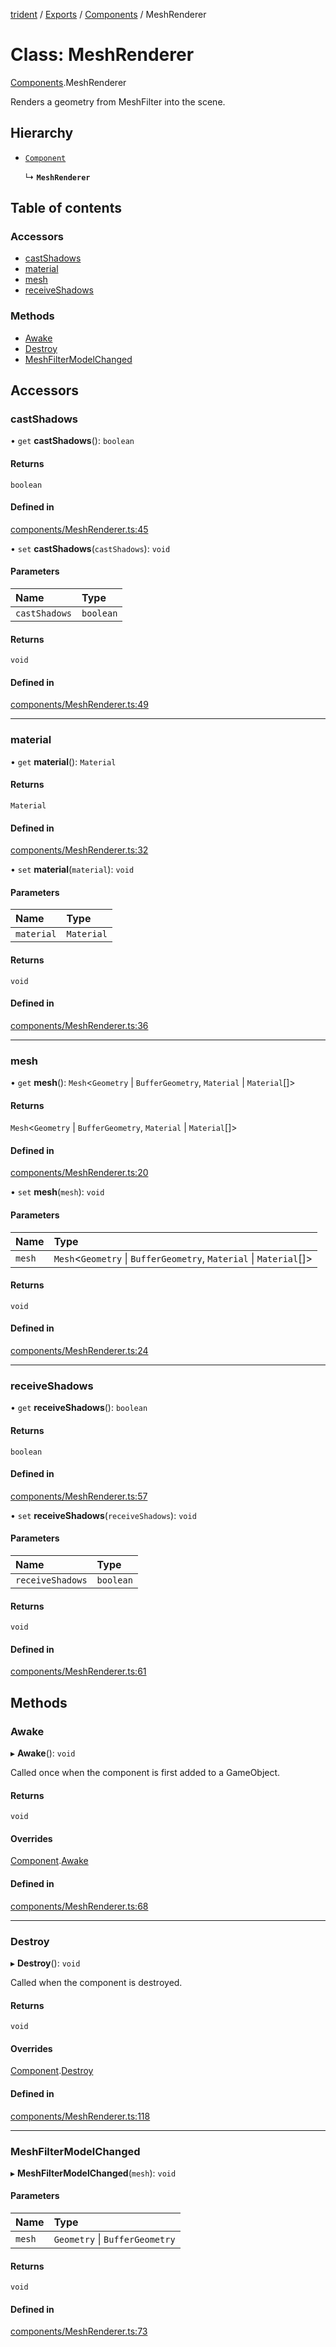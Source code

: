 [trident](../README.md) / [Exports](../modules.md) / [Components](../modules/Components.md) / MeshRenderer

# Class: MeshRenderer

[Components](../modules/Components.md).MeshRenderer

Renders a geometry from MeshFilter into the scene.

## Hierarchy

- [`Component`](Components.Component.md)

  ↳ **`MeshRenderer`**

## Table of contents

### Accessors

- [castShadows](Components.MeshRenderer.md#castshadows)
- [material](Components.MeshRenderer.md#material)
- [mesh](Components.MeshRenderer.md#mesh)
- [receiveShadows](Components.MeshRenderer.md#receiveshadows)

### Methods

- [Awake](Components.MeshRenderer.md#awake)
- [Destroy](Components.MeshRenderer.md#destroy)
- [MeshFilterModelChanged](Components.MeshRenderer.md#meshfiltermodelchanged)

## Accessors

### castShadows

• `get` **castShadows**(): `boolean`

#### Returns

`boolean`

#### Defined in

[components/MeshRenderer.ts:45](https://github.com/AIFanatic/Trident/blob/5fab94d/src/components/MeshRenderer.ts#L45)

• `set` **castShadows**(`castShadows`): `void`

#### Parameters

| Name | Type |
| :------ | :------ |
| `castShadows` | `boolean` |

#### Returns

`void`

#### Defined in

[components/MeshRenderer.ts:49](https://github.com/AIFanatic/Trident/blob/5fab94d/src/components/MeshRenderer.ts#L49)

___

### material

• `get` **material**(): `Material`

#### Returns

`Material`

#### Defined in

[components/MeshRenderer.ts:32](https://github.com/AIFanatic/Trident/blob/5fab94d/src/components/MeshRenderer.ts#L32)

• `set` **material**(`material`): `void`

#### Parameters

| Name | Type |
| :------ | :------ |
| `material` | `Material` |

#### Returns

`void`

#### Defined in

[components/MeshRenderer.ts:36](https://github.com/AIFanatic/Trident/blob/5fab94d/src/components/MeshRenderer.ts#L36)

___

### mesh

• `get` **mesh**(): `Mesh`<`Geometry` \| `BufferGeometry`, `Material` \| `Material`[]\>

#### Returns

`Mesh`<`Geometry` \| `BufferGeometry`, `Material` \| `Material`[]\>

#### Defined in

[components/MeshRenderer.ts:20](https://github.com/AIFanatic/Trident/blob/5fab94d/src/components/MeshRenderer.ts#L20)

• `set` **mesh**(`mesh`): `void`

#### Parameters

| Name | Type |
| :------ | :------ |
| `mesh` | `Mesh`<`Geometry` \| `BufferGeometry`, `Material` \| `Material`[]\> |

#### Returns

`void`

#### Defined in

[components/MeshRenderer.ts:24](https://github.com/AIFanatic/Trident/blob/5fab94d/src/components/MeshRenderer.ts#L24)

___

### receiveShadows

• `get` **receiveShadows**(): `boolean`

#### Returns

`boolean`

#### Defined in

[components/MeshRenderer.ts:57](https://github.com/AIFanatic/Trident/blob/5fab94d/src/components/MeshRenderer.ts#L57)

• `set` **receiveShadows**(`receiveShadows`): `void`

#### Parameters

| Name | Type |
| :------ | :------ |
| `receiveShadows` | `boolean` |

#### Returns

`void`

#### Defined in

[components/MeshRenderer.ts:61](https://github.com/AIFanatic/Trident/blob/5fab94d/src/components/MeshRenderer.ts#L61)

## Methods

### Awake

▸ **Awake**(): `void`

Called once when the component is first added to a GameObject.

#### Returns

`void`

#### Overrides

[Component](Components.Component.md).[Awake](Components.Component.md#awake)

#### Defined in

[components/MeshRenderer.ts:68](https://github.com/AIFanatic/Trident/blob/5fab94d/src/components/MeshRenderer.ts#L68)

___

### Destroy

▸ **Destroy**(): `void`

Called when the component is destroyed.

#### Returns

`void`

#### Overrides

[Component](Components.Component.md).[Destroy](Components.Component.md#destroy)

#### Defined in

[components/MeshRenderer.ts:118](https://github.com/AIFanatic/Trident/blob/5fab94d/src/components/MeshRenderer.ts#L118)

___

### MeshFilterModelChanged

▸ **MeshFilterModelChanged**(`mesh`): `void`

#### Parameters

| Name | Type |
| :------ | :------ |
| `mesh` | `Geometry` \| `BufferGeometry` |

#### Returns

`void`

#### Defined in

[components/MeshRenderer.ts:73](https://github.com/AIFanatic/Trident/blob/5fab94d/src/components/MeshRenderer.ts#L73)
